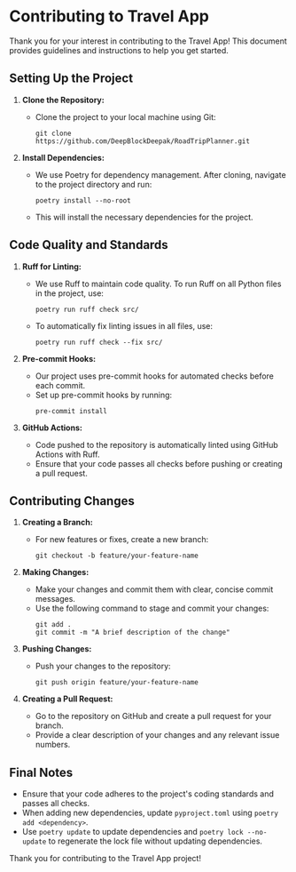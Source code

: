 # Contributing to Travel App

Thank you for your interest in contributing to the Travel App! This document provides guidelines and instructions to help you get started.

## Setting Up the Project

1. **Clone the Repository:**
   - Clone the project to your local machine using Git:
     ```
     git clone https://github.com/DeepBlockDeepak/RoadTripPlanner.git
     ```

2. **Install Dependencies:**
   - We use Poetry for dependency management. After cloning, navigate to the project directory and run:
     ```
     poetry install --no-root
     ```
   - This will install the necessary dependencies for the project.

## Code Quality and Standards

1. **Ruff for Linting:**
   - We use Ruff to maintain code quality. To run Ruff on all Python files in the project, use:
     ```
     poetry run ruff check src/
     ```
   - To automatically fix linting issues in all files, use:
     ```
     poetry run ruff check --fix src/
     ```

2. **Pre-commit Hooks:**
   - Our project uses pre-commit hooks for automated checks before each commit.
   - Set up pre-commit hooks by running:
     ```
     pre-commit install
     ```

3. **GitHub Actions:**
   - Code pushed to the repository is automatically linted using GitHub Actions with Ruff.
   - Ensure that your code passes all checks before pushing or creating a pull request.

## Contributing Changes

1. **Creating a Branch:**
   - For new features or fixes, create a new branch:
     ```
     git checkout -b feature/your-feature-name
     ```

2. **Making Changes:**
   - Make your changes and commit them with clear, concise commit messages.
   - Use the following command to stage and commit your changes:
     ```
     git add .
     git commit -m "A brief description of the change"
     ```

3. **Pushing Changes:**
   - Push your changes to the repository:
     ```
     git push origin feature/your-feature-name
     ```

4. **Creating a Pull Request:**
   - Go to the repository on GitHub and create a pull request for your branch.
   - Provide a clear description of your changes and any relevant issue numbers.

## Final Notes

- Ensure that your code adheres to the project's coding standards and passes all checks.
- When adding new dependencies, update `pyproject.toml` using `poetry add <dependency>`.
- Use `poetry update` to update dependencies and `poetry lock --no-update` to regenerate the lock file without updating dependencies.

Thank you for contributing to the Travel App project!
